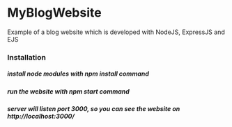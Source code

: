 # MyBlogWebsite
Example of a blog website which is developed with NodeJS, ExpressJS and EJS
### Installation
##### install node modules with npm install command
##### run the website with npm start command
##### server will listen port 3000, so you can see the website on http://localhost:3000/
